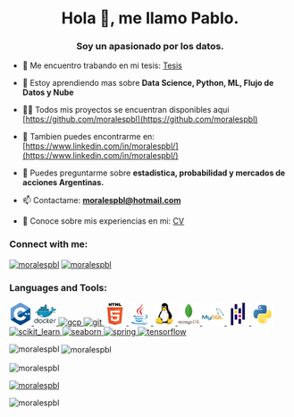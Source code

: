 <h1 align="center">Hola 👋, me llamo Pablo.</h1>
<h3 align="center">Soy un apasionado por los datos.</h3>





- 🔭 Me encuentro trabando en mi tesis: [Tesis](https://github.com/moralespbl/)

- 🌱 Estoy aprendiendo mas sobre **Data Science, Python, ML, Flujo de Datos y Nube**

- 👨‍💻 Todos mis proyectos se encuentran disponibles aqui [https://github.com/moralespbl](https://github.com/moralespbl)

- 📝 Tambien puedes encontrarme en: [https://www.linkedin.com/in/moralespbl/](https://www.linkedin.com/in/moralespbl/)

- 💬 Puedes preguntarme sobre **estadistica, probabilidad y mercados de acciones Argentinas.**

- 📫 Contactame: **moralespbl@hotmail.com**

- 📄 Conoce sobre mis experiencias en mi: <a href="[https://www.ejemplo.com](https://1drv.ms/w/c/f2ba9193465f9c3d/ESiKkeX9ENlEsUdxCqH1H8kBAARc77gHXNGwSkh2ppDpxA?e=a53NE8)">CV</a> 

<h3 align="left">Connect with me:</h3>
<p align="left">
<a href="https://linkedin.com/in/moralespbl" target="blank"><img align="center" src="https://raw.githubusercontent.com/rahuldkjain/github-profile-readme-generator/master/src/images/icons/Social/linked-in-alt.svg" alt="moralespbl" height="30" width="40" /></a>
<a href="https://instagram.com/moralespbl" target="blank"><img align="center" src="https://raw.githubusercontent.com/rahuldkjain/github-profile-readme-generator/master/src/images/icons/Social/instagram.svg" alt="moralespbl" height="30" width="40" /></a>
</p>

<h3 align="left">Languages and Tools:</h3>
<p align="left"> <a href="https://www.w3schools.com/cpp/" target="_blank" rel="noreferrer"> <img src="https://raw.githubusercontent.com/devicons/devicon/master/icons/cplusplus/cplusplus-original.svg" alt="cplusplus" width="40" height="40"/> </a> <a href="https://www.docker.com/" target="_blank" rel="noreferrer"> <img src="https://raw.githubusercontent.com/devicons/devicon/master/icons/docker/docker-original-wordmark.svg" alt="docker" width="40" height="40"/> </a> <a href="https://cloud.google.com" target="_blank" rel="noreferrer"> <img src="https://www.vectorlogo.zone/logos/google_cloud/google_cloud-icon.svg" alt="gcp" width="40" height="40"/> </a> <a href="https://git-scm.com/" target="_blank" rel="noreferrer"> <img src="https://www.vectorlogo.zone/logos/git-scm/git-scm-icon.svg" alt="git" width="40" height="40"/> </a> <a href="https://www.w3.org/html/" target="_blank" rel="noreferrer"> <img src="https://raw.githubusercontent.com/devicons/devicon/master/icons/html5/html5-original-wordmark.svg" alt="html5" width="40" height="40"/> </a> <a href="https://www.java.com" target="_blank" rel="noreferrer"> <img src="https://raw.githubusercontent.com/devicons/devicon/master/icons/java/java-original.svg" alt="java" width="40" height="40"/> </a> <a href="https://www.linux.org/" target="_blank" rel="noreferrer"> <img src="https://raw.githubusercontent.com/devicons/devicon/master/icons/linux/linux-original.svg" alt="linux" width="40" height="40"/> </a> <a href="https://www.mongodb.com/" target="_blank" rel="noreferrer"> <img src="https://raw.githubusercontent.com/devicons/devicon/master/icons/mongodb/mongodb-original-wordmark.svg" alt="mongodb" width="40" height="40"/> </a> <a href="https://www.mysql.com/" target="_blank" rel="noreferrer"> <img src="https://raw.githubusercontent.com/devicons/devicon/master/icons/mysql/mysql-original-wordmark.svg" alt="mysql" width="40" height="40"/> </a> <a href="https://pandas.pydata.org/" target="_blank" rel="noreferrer"> <img src="https://raw.githubusercontent.com/devicons/devicon/2ae2a900d2f041da66e950e4d48052658d850630/icons/pandas/pandas-original.svg" alt="pandas" width="40" height="40"/> </a> <a href="https://www.python.org" target="_blank" rel="noreferrer"> <img src="https://raw.githubusercontent.com/devicons/devicon/master/icons/python/python-original.svg" alt="python" width="40" height="40"/> </a> <a href="https://scikit-learn.org/" target="_blank" rel="noreferrer"> <img src="https://upload.wikimedia.org/wikipedia/commons/0/05/Scikit_learn_logo_small.svg" alt="scikit_learn" width="40" height="40"/> </a> <a href="https://seaborn.pydata.org/" target="_blank" rel="noreferrer"> <img src="https://seaborn.pydata.org/_images/logo-mark-lightbg.svg" alt="seaborn" width="40" height="40"/> </a> <a href="https://spring.io/" target="_blank" rel="noreferrer"> <img src="https://www.vectorlogo.zone/logos/springio/springio-icon.svg" alt="spring" width="40" height="40"/> </a> <a href="https://www.tensorflow.org" target="_blank" rel="noreferrer"> <img src="https://www.vectorlogo.zone/logos/tensorflow/tensorflow-icon.svg" alt="tensorflow" width="40" height="40"/> </a> </p>

<p><img align="left" src="https://github-readme-stats.vercel.app/api/top-langs?username=moralespbl&show_icons=true&locale=en&layout=compact" alt="moralespbl" /></p>

<p>&nbsp;<img align="center" src="https://github-readme-stats.vercel.app/api?username=moralespbl&show_icons=true&locale=en" alt="moralespbl" /></p>

<p><img align="center" src="https://github-readme-streak-stats.herokuapp.com/?user=moralespbl&" alt="moralespbl" /></p>
<p align="left"> <a href="https://github.com/ryo-ma/github-profile-trophy"><img src="https://github-profile-trophy.vercel.app/?username=moralespbl" alt="moralespbl" /></a> </p>
<p align="left"> <img src="https://komarev.com/ghpvc/?username=moralespbl&label=Profile%20views&color=0e75b6&style=flat" alt="moralespbl" /> </p>
